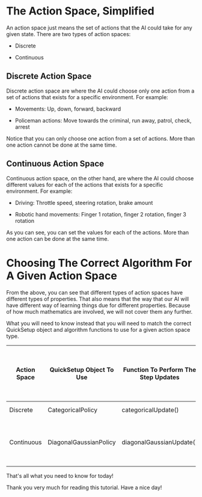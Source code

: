# The Action Space, Simplified

An action space just means the set of actions that the AI could take for any given state. There are two types of action spaces: 

  * Discrete

  * Continuous 

## Discrete Action Space

Discrete action space are where the AI could choose only one action from a set of actions that exists for a specific environment. For example:

  * Movements: Up, down, forward, backward

  * Policeman actions: Move towards the criminal, run away, patrol, check, arrest

Notice that you can only choose one action from a set of actions. More than one action cannot be done at the same time.

## Continuous Action Space

Continuous action space, on the other hand, are where the AI could choose different values for each of the actions that exists for a specific environment. For example:

* Driving: Throttle speed, steering rotation, brake amount

* Robotic hand movements: Finger 1 rotation, finger 2 rotation, finger 3 rotation

As you can see, you can set the values for each of the actions. More than one action can be done at the same time.

# Choosing The Correct Algorithm For A Given Action Space

From the above, you can see that different types of action spaces have different types of properties. That also means that the way that our AI will have different way of learning things due for different properties. Because of how much mathematics are involved, we will not cover them any further.

What you will need to know instead that you will need to match the correct QuickSetup object and algorithm functions to use for a given action space type.

| Action Space | QuickSetup Object To Use | Function To Perform The Step Updates | What Value Type Is Used To Update The Algorithm        |
|--------------|--------------------------|--------------------------------------|--------------------------------------------------------|
| Discrete     | CategoricalPolicy        | categoricalUpdate()                  | A single action                                        |
| Continuous   | DiagonalGaussianPolicy   | diagonalGaussianUpdate()             | An action vector containing all values for all actions |

That's all what you need to know for today!

Thank you very much for reading this tutorial. Have a nice day!
